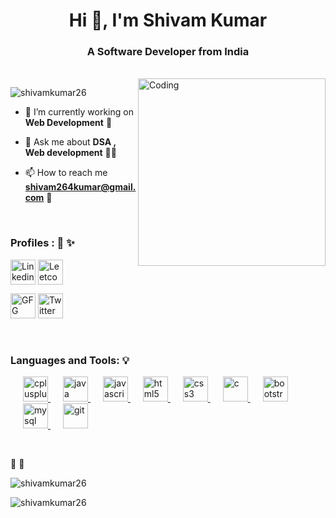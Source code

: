 <h1 align="center">Hi 👋, I'm Shivam Kumar</h1>
<h3 align="center">A Software Developer from India</h3>
<br>
<img align="right" alt="Coding" width="300" src="https://media.giphy.com/media/kSCB3oEcIpwRO/giphy.gif">

<p align="left"> <img src="https://komarev.com/ghpvc/?username=shivamkumar26&label=Profile%20views&color=0e75b6&style=flat" alt="shivamkumar26" /> </p>

- 🌱 I’m currently working on **Web Development** 🌱

- 💬 Ask me about **DSA , Web development** 👨‍💻

- 📫 How to reach me **shivam264kumar@gmail.com** 💌
<br>
<h3 align="left">Profiles :  👼 ✨</h3>
<p align="left">
<a href="https://www.linkedin.com/in/shivam-kumar-b09b94175/" target="blank"><img align="center" src="https://upload.wikimedia.org/wikipedia/commons/thumb/c/ca/LinkedIn_logo_initials.png/600px-LinkedIn_logo_initials.png?20140125013055" alt="Linkedin" height="40" width="40" /></a>
<a href="https://leetcode.com/shivamk17/" target="blank"><img align="center" src="https://encrypted-tbn0.gstatic.com/images?q=tbn:ANd9GcQAG3opWgbXA7NUjT2nQbN1kvL2m6u0ArLAjw&usqp=CAU" alt="Leetcode" height="40" width="40"/></a>
</p>
<p align="left">
<a href="https://auth.geeksforgeeks.org/user/shivam264kumar/practice" target="blank"><img src="https://encrypted-tbn0.gstatic.com/images?q=tbn:ANd9GcSRhNbRndQXwJo74QRkcXEcNxQiYENcT7Hivg&usqp=CAU" alt="GFG" height="40" width="40"/></a>
<a href="https://twitter.com/Im_Shivamk" target="blank"><img src="https://abs.twimg.com/responsive-web/client-web/icon-ios.b1fc7275.png" alt="Twitter" height="40" width="40"/></a>
</p>

<br>
<h3 align="left">Languages and Tools: 💡</h3>
<p align="left"> 
  <a href="https://www.w3schools.com/cpp/" target="_blank" rel="noreferrer" style="margin-left: 20px;"> <img src="https://upload.wikimedia.org/wikipedia/commons/thumb/1/18/ISO_C%2B%2B_Logo.svg/1822px-ISO_C%2B%2B_Logo.svg.png" alt="cplusplus" width="40" height="40"/> </a>
  <a href="https://www.java.com" target="_blank" rel="noreferrer" style="margin-left: 20px;"> <img src="https://upload.wikimedia.org/wikipedia/en/3/30/Java_programming_language_logo.svg" alt="java" width="40" height="40"/> </a>
  <a href="https://developer.mozilla.org/en-US/docs/Web/JavaScript" target="_blank" rel="noreferrer" style="margin-left: 20px;"> <img src="https://encrypted-tbn0.gstatic.com/images?q=tbn:ANd9GcTKmJE3bBLMQb0bhPJeLi_h_40w8oCxmGdlzw&usqp=CAU" alt="javascript" width="40" height="40"/> </a> 
  <a href="https://www.w3.org/html/" target="_blank" rel="noreferrer" style="margin-left: 20px;"> <img src="https://upload.wikimedia.org/wikipedia/commons/6/61/HTML5_logo_and_wordmark.svg" alt="html5" width="40" height="40"/> </a> 
  <a href="https://www.w3schools.com/css/" target="_blank" rel="noreferrer" style="margin-left: 20px;"> <img src="https://upload.wikimedia.org/wikipedia/commons/d/d5/CSS3_logo_and_wordmark.svg" alt="css3" width="40" height="40"/> </a> 
  <a href="https://www.cprogramming.com/" target="_blank" rel="noreferrer"> <img src="https://upload.wikimedia.org/wikipedia/commons/thumb/1/18/C_Programming_Language.svg/1200px-C_Programming_Language.svg.png" alt="c" width="40" height="40" style="margin-left: 20px;"/> </a>
  <a href="https://getbootstrap.com" target="_blank" rel="noreferrer"> <img src="https://upload.wikimedia.org/wikipedia/commons/b/b2/Bootstrap_logo.svg" alt="bootstrap" width="40" height="40" style="margin-left: 20px;"/> </a>
  <a href="https://www.mysql.com/" target="_blank" rel="noreferrer" style="margin-left: 20px;"> <img src="https://encrypted-tbn0.gstatic.com/images?q=tbn:ANd9GcQ5hDbbIe63WRwCWAfpzNop86ShXtbRN49Svw&usqp=CAU" alt="mysql" width="40" height="40"/> </a>
  <a href="https://git-scm.com/" target="_blank" rel="noreferrer" style="margin-left: 20px;"> <img src="https://github.githubassets.com/images/modules/logos_page/GitHub-Mark.png" alt="git" width="40" height="40"/> </a> 
   </p>
<br>

🚀 🚀
<p><img align="left" src="https://github-readme-stats.vercel.app/api?username=shivamkumar26&show_icons=true&locale=en" alt="shivamkumar26" /></p>
<br>
<p><img align="center" src="https://github-readme-stats.vercel.app/api/top-langs?username=shivamkumar26&show_icons=true&locale=en&layout=compact" alt="shivamkumar26" /></p>
<br>

